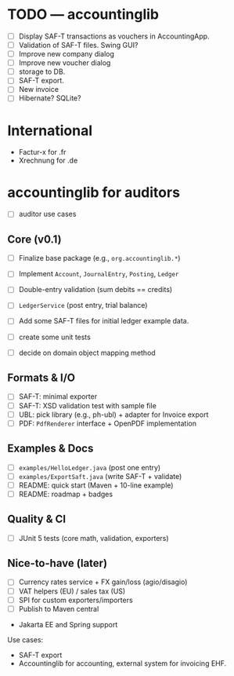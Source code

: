 # TODO — accountinglib

- [ ] Display SAF-T transactions as vouchers in AccountingApp.
- [ ] Validation of SAF-T files. Swing GUI?
- [ ] Improve new company dialog
- [ ] Improve new voucher dialog
- [ ] storage to DB.
- [ ] SAF-T export.
- [ ] New invoice
- [ ] Hibernate? SQLite?

# International 
- Factur-x for .fr
- Xrechnung for .de

# accountinglib for auditors
- [ ] auditor use cases

## Core (v0.1)
- [ ] Finalize base package (e.g., `org.accountinglib.*`)
- [ ] Implement `Account`, `JournalEntry`, `Posting`, `Ledger`
- [ ] Double-entry validation (sum debits == credits)
- [ ] `LedgerService` (post entry, trial balance)
- [ ] Add some SAF-T files for initial ledger example data.
- [ ] create some unit tests
- [ ] decide on domain object mapping method


## Formats & I/O
- [ ] SAF-T: minimal exporter
- [ ] SAF-T: XSD validation test with sample file
- [ ] UBL: pick library (e.g., ph-ubl) + adapter for Invoice export
- [ ] PDF: `PdfRenderer` interface + OpenPDF implementation

## Examples & Docs
- [ ] `examples/HelloLedger.java` (post one entry)
- [ ] `examples/ExportSaft.java` (write SAF-T + validate)
- [ ] README: quick start (Maven + 10-line example)
- [ ] README: roadmap + badges

## Quality & CI
- [ ] JUnit 5 tests (core math, validation, exporters)

## Nice-to-have (later)
- [ ] Currency rates service + FX gain/loss (agio/disagio)
- [ ] VAT helpers (EU) / sales tax (US)
- [ ] SPI for custom exporters/importers
- [ ] Publish to Maven central

- Jakarta EE and Spring support

Use cases:
- SAF-T export
- Accountinglib for accounting, external system for invoicing EHF.
